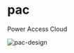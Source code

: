# pac
Power Access Cloud

![pac-design](https://github.com/PDeXchange/pac/assets/4647967/9c2fc7a5-7006-4abe-9b3c-525439a738d7)
